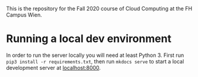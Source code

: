 This is the repository for the Fall 2020 course of Cloud Computing at the FH Campus Wien.

# Running a local dev environment

In order to run the server locally you will need at least Python 3. First run `pip3 install -r requirements.txt`,
then run `mkdocs serve` to start a local development server at [localhost:8000](http://localhost:8000).
